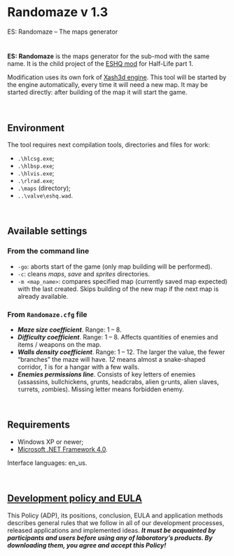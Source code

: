 # Randomaze v 1.3

ES: Randomaze – The maps generator

#

**ES: Randomaze**  is the maps generator for the sub-mod with the same name.
It is the child project of the [ESHQ mod](https://moddb.com/mods/eshq) for Half-Life part 1.

Modification uses its own fork of [Xash3d engine](https://github.com/adslbarxatov/xash3d-for-ESHQ).
This tool will be started by the engine automatically, every time it will need a new map.
It may be started directly: after building of the map it will start the game.

&nbsp;



## Environment

The tool requires next compilation tools, directories and files for work:
- `.\hlcsg.exe`;
- `.\hlbsp.exe`;
- `.\hlvis.exe`;
- `.\rlrad.exe`;
- `.\maps` (directory);
- `..\valve\eshq.wad`.

&nbsp;



## Available settings

### From the command line

- `-go`: aborts start of the game (only map building will be performed).
- `-c`: cleans *maps*, *save* and *sprites* directories.
- `-m <map_name>`: compares specified map (currently saved map expected) with the last created.
  Skips building of the new map if the next map is already available.

### From `Randomaze.cfg` file

- ***Maze size coefficient***. Range: 1 – 8.
- ***Difficulty coefficient***. Range: 1 – 8. Affects quantities of enemies and items / weapons on the map.
- ***Walls density coefficient***. Range: 1 – 12. The larger the value, the fewer “branches” the maze will have.
  *12* means almost a snake-shaped corridor, *1* is for a hangar with a few walls.
- ***Enemies permissions line***. Consists of key letters of enemies (`a`ssassins, `b`ullchickens, `g`runts, `h`eadcrabs,
  alien g`r`unts, alien `s`laves, `t`urrets, `z`ombies). Missing letter means forbidden enemy.

&nbsp;



## Requirements

- Windows XP or newer;
- [Microsoft .NET Framework 4.0](https://microsoft.com/en-us/download/details.aspx?id=17718).

Interface languages: en_us.

&nbsp;



## [Development policy and EULA](https://adslbarxatov.github.io/ADP)

This Policy (ADP), its positions, conclusion, EULA and application methods
describes general rules that we follow in all of our development processes, released applications and implemented ideas.
***It must be acquainted by participants and users before using any of laboratory’s products.
By downloading them, you agree and accept this Policy!***
